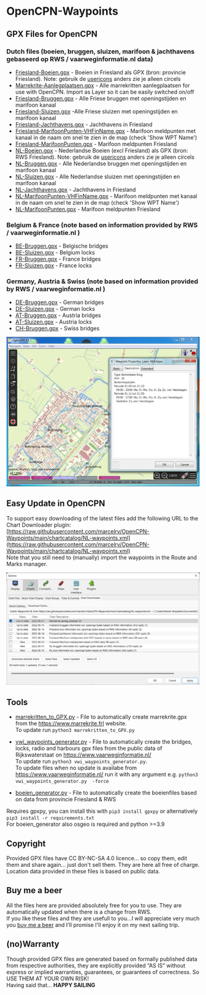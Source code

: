 # OpenCPN-Waypoints

## GPX Files for OpenCPN

### Dutch files (boeien, bruggen, sluizen, marifoon & jachthavens gebaseerd op RWS / vaarweginformatie.nl data)
* [Friesland-Boeien.gpx](Friesland-Boeien.gpx) - Boeien in Friesland als GPX (bron: provincie Friesland). Note: gebruik de [usericons](./chartcatalog/usericons.zip)  anders zie je alleen circels
* [Marrekrite-Aanlegplaatsen.gpx](Marrekrite-Aanlegplaatsen.gpx)  - Alle marrekritten aanlegplaatsen for use with OpenCPN. Import as Layer so it can be easily switched on/off
* [Friesland-Bruggen.gpx](Friesland-Bruggen.gpx) - Alle Friese bruggen met openingstijden en marifoon kanaal
* [Friesland-Sluizen.gpx](Friesland-Sluizen.gpx) -Alle Friese sluizen met openingstijden en marifoon kanaal
* [Friesland-Jachthavens.gpx](Friesland-Jachthavens.gpx) - Jachthavens in Friesland
* [Friesland-MarifoonPunten-VHFinName.gpx](Friesland-MarifoonPunten-VHFinName.gpx) - Marifoon meldpunten met kanaal in de naam om snel te zien in de map (check 'Show WPT Name')
* [Friesland-MarifoonPunten.gpx](Friesland-MarifoonPunten.gpx) - Marifoon meldpunten Friesland
* [NL-Boeien.gpx](NL-Boeien.gpx) - Nederlandse Boeien (excl Friesland) als GPX (bron: RWS Friesland). Note: gebruik de [usericons](./chartcatalog/usericons.zip)  anders zie je alleen circels
* [NL-Bruggen.gpx](NL-Bruggen.gpx) - Alle Nederlandse bruggen met openingstijden en marifoon kanaal 
* [NL-Sluizen.gpx](NL-Sluizen.gpx) - Alle Nederlandse sluizen met openingstijden en marifoon kanaal 
* [NL-Jachthavens.gpx](NL-Jachthavens.gpx) - Jachthavens in Friesland
* [NL-MarifoonPunten-VHFinName.gpx](NL-MarifoonPunten-VHFinName.gpx) - Marifoon meldpunten met kanaal in de naam om snel te zien in de map (check 'Show WPT Name')
* [NL-MarifoonPunten.gpx](NL-MarifoonPunten.gpx) - Marifoon meldpunten Friesland

### Belgium & France (note based on information provided by RWS / vaarweginformatie.nl )
* [BE-Bruggen.gpx](BE-Bruggen.gpx) - Belgische bridges
* [BE-Sluizen.gpx](BE-Sluizen.gpx) - Belgium locks
* [FR-Bruggen.gpx](FR-Bruggen.gpx) - France bridges
* [FR-Sluizen.gpx](FR-Sluizen.gpx) - France locks

### Germany, Austria & Swiss (note based on information provided by RWS / vaarweginformatie.nl )
* [DE-Bruggen.gpx](DE-Bruggen.gpx) - German bridges
* [DE-Sluizen.gpx](DE-Sluizen.gpx) - German locks
* [AT-Bruggen.gpx](AT-Bruggen.gpx) - Austria bridges
* [AT-Sluizen.gpx](AT-Sluizen.gpx) - Austria locks
* [CH-Bruggen.gpx](CH-Bruggen.gpx) - Swiss bridges

![openCPN brug info image](./img/openCPN-brug.png)

## Easy Update in OpenCPN

To support easy downloading of the latest files add the following URL to the Chart Downloader plugin:
[https://raw.githubusercontent.com/marcelrv/OpenCPN-Waypoints/main/chartcatalog/NL-waypoints.xml](https://raw.githubusercontent.com/marcelrv/OpenCPN-Waypoints/main/chartcatalog/NL-waypoints.xml)  
Note that you still need to (manually) import the waypoints in the Route and Marks manager.

![openCPN Chart Download ](./img/openCPN-dl.png)


## Tools
* [marrekritten_to_GPX.py](marrekritten_to_GPX.py) - File to automatically create marrekrite.gpx from the https://www.marrekrite.frl website.  
To update run `python3 marrekritten_to_GPX.py`

* [vwi_waypoints_generator.py](vwi_waypoints_generator.py) - File to automatically create the bridges, locks, radio and harbours gpx files from the public data of Rijkswaterstaat on https://www.vaarweginformatie.nl/  
To update run `python3 vwi_waypoints_generator.py`.  
To update files when no update is availabe from https://www.vaarweginformatie.nl/ run it with any argument e.g. `python3 vwi_waypoints_generator.py  -force`

* [boeien_generator.py](boeien_generator.py)  - File to automatically create the boeienfiles based on data from provincie Friesland & RWS

Requires gpxpy, you can install this with `pip3 install gpxpy` or alternatively `pip3 install -r requirements.txt`  
For boeien_generator also osgeo is required and python >=3.9

## Copyright
Provided GPX files have CC BY-NC-SA 4.0 licence... so copy them, edit them and share again... just don't sell them. They are here all free of charge.
Location data provided in these files is based on public data.

## Buy me a beer
All the files here are provided absolutely free for you to use. They are automatically updated when there is a change from RWS.  
If you like these files and they are usefull to you...I will appreciate very much you [buy me a beer](https://paypal.me/MarcelVerpaalen) and I'll promise I'll enjoy it on my next sailing trip.

## (no)Warranty
Though provided GPX files are generated based on formally published data from respective authorities, they are explicitly provided “AS IS” without express or implied warranties, guarantees, or guarantees of correctness. So USE THEM AT YOUR OWN RISK!  
Having said that... <B>HAPPY SAILING<B>
